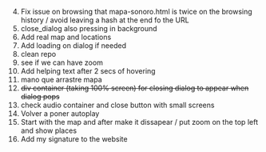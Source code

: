 4. Fix issue on browsing that mapa-sonoro.html is twice on the browsing history / avoid leaving a hash at the end fo the URL
6. close_dialog also pressing in background
7. Add real map and locations
9. Add loading on dialog if needed
10. clean repo
11. see if we can have zoom
12. Add helping text after 2 secs of hovering
13. mano que arrastre mapa
14. <strike> div container (taking 100% screen) for closing dialog to appear when dialog pops</strike>
15. check audio container and close button with small screens
16. Volver a poner autoplay
17. Start with the map and after make it dissapear / put zoom on the top left and show places
18. Add my signature to the website
